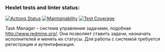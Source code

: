 ### Hexlet tests and linter status:
[![Actions Status](https://github.com/sshelyagovsky/java-project-99/actions/workflows/hexlet-check.yml/badge.svg)](https://github.com/sshelyagovsky/java-project-99/actions)
[![Maintainability](https://api.codeclimate.com/v1/badges/a74cb5cb3eae7319a5d8/maintainability)](https://codeclimate.com/github/sshelyagovsky/java-project-99/maintainability)
[![Test Coverage](https://api.codeclimate.com/v1/badges/a74cb5cb3eae7319a5d8/test_coverage)](https://codeclimate.com/github/sshelyagovsky/java-project-99/test_coverage)

Task Manager – система управления задачами, подобная http://www.redmine.org/. Она позволяет ставить задачи, назначать исполнителей и менять их статусы. Для работы с системой требуется регистрация и аутентификация.